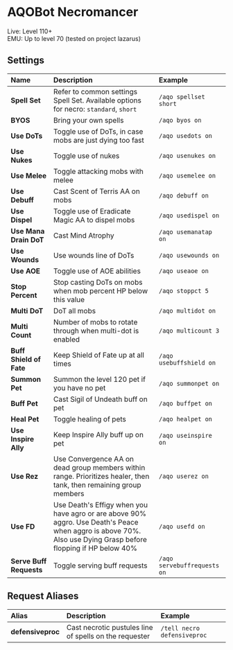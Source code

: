 # AQOBot Necromancer

Live: Level 110+  
EMU: Up to level 70 (tested on project lazarus)

## Settings

| **Name** | **Description** | **Example** |
| :-- | :----- | :--- |
| **Spell Set** | Refer to common settings Spell Set. Available options for necro: `standard`, `short` | `/aqo spellset short` |
| **BYOS** | Bring your own spells | `/aqo byos on` |
| **Use DoTs** | Toggle use of DoTs, in case mobs are just dying too fast | `/aqo usedots on` |
| **Use Nukes** | Toggle use of nukes | `/aqo usenukes on` |
| **Use Melee** | Toggle attacking mobs with melee | `/aqo usemelee on` |
| **Use Debuff** | Cast Scent of Terris AA on mobs | `/aqo debuff on` |
| **Use Dispel** | Toggle use of Eradicate Magic AA to dispel mobs | `/aqo usedispel on` |
| **Use Mana Drain DoT** | Cast Mind Atrophy | `/aqo usemanatap on` |
| **Use Wounds** | Use wounds line of DoTs | `/aqo usewounds on` |
| **Use AOE** | Toggle use of AOE abilities | `/aqo useaoe on` |
| **Stop Percent** | Stop casting DoTs on mobs when mob percent HP below this value | `/aqo stoppct 5` |
| **Multi DoT** | DoT all mobs | `/aqo multidot on` |
| **Multi Count** | Number of mobs to rotate through when multi-dot is enabled | `/aqo multicount 3` |
| **Buff Shield of Fate** | Keep Shield of Fate up at all times | `/aqo usebuffshield on` |
| **Summon Pet** | Summon the level 120 pet if you have no pet | `/aqo summonpet on` |
| **Buff Pet** | Cast Sigil of Undeath buff on pet | `/aqo buffpet on` |
| **Heal Pet** | Toggle healing of pets | `/aqo healpet on` |
| **Use Inspire Ally** | Keep Inspire Ally buff up on pet | `/aqo useinspire on` |
| **Use Rez** | Use Convergence AA on dead group members within range. Prioritizes healer, then tank, then remaining group members | `/aqo userez on` |
| **Use FD** | Use Death's Effigy when you have agro or are above 90% aggro. Use Death's Peace when aggro is above 70%. Also use Dying Grasp before flopping if HP below 40% | `/aqo usefd on` |
| **Serve Buff Requests** | Toggle serving buff requests | `/aqo servebuffrequests on` |

## Request Aliases

| **Alias** | **Description** | **Example** |
| :-- | :----- | :--- |
| **defensiveproc** | Cast necrotic pustules line of spells on the requester | `/tell necro defensiveproc` |